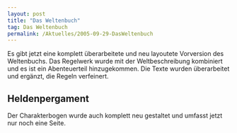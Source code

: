 ```yaml
---
layout: post
title: "Das Weltenbuch"
tag: Das Weltenbuch
permalink: /Aktuelles/2005-09-29-DasWeltenbuch
---
```



Es gibt jetzt eine komplett überarbeitete und neu layoutete Vorversion des Weltenbuchs. Das Regelwerk wurde mit der Weltbeschreibung kombiniert und es ist ein Abenteuerteil hinzugekommen. Die Texte wurden überarbeitet und ergänzt, die Regeln verfeinert.

## Heldenpergament

Der Charakterbogen wurde auch komplett neu gestaltet und umfasst jetzt nur noch eine Seite.

